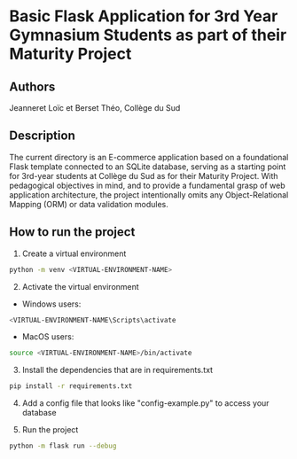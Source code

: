 # Basic Flask Application for 3rd Year Gymnasium Students as part of their Maturity Project

## Authors
Jeanneret Loïc et Berset Théo, Collège du Sud

## Description
The current directory is an E-commerce application based on a foundational Flask template connected to an SQLite database, serving as a starting point for 3rd-year students at Collège du Sud as for their Maturity Project. With pedagogical objectives in mind, and to provide a fundamental grasp of web application architecture, the project intentionally omits any Object-Relational Mapping (ORM) or data validation modules.

## How to run the project
1. Create a virtual environment
```bash
python -m venv <VIRTUAL-ENVIRONMENT-NAME>
```

2. Activate the virtual environment
  * Windows users:
```bash
<VIRTUAL-ENVIRONMENT-NAME\Scripts\activate
```
  * MacOS users:
```bash
source <VIRTUAL-ENVIRONMENT-NAME>/bin/activate
```

3. Install the dependencies that are in requirements.txt
```bash
pip install -r requirements.txt
```
4. Add a config file that looks like "config-example.py" to access your database 

5. Run the project
```bash
python -m flask run --debug
```
